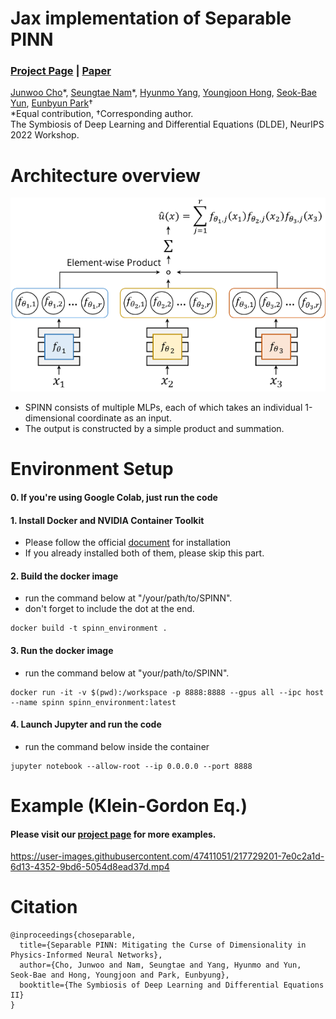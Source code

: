 # Jax implementation of Separable PINN
### [Project Page](https://jwcho5576.github.io/spinn/) | [Paper](https://arxiv.org/abs/2211.08761)

[Junwoo Cho](https://github.com/jwcho5576)\*, 
[Seungtae Nam](https://github.com/stnamjef)\*, 
[Hyunmo Yang](https://github.com/extremebird),
[Youngjoon Hong](https://www.youngjoonhong.com/), 
[Seok-Bae Yun](https://seokbaeyun.wordpress.com/), 
[Eunbyun Park](https://silverbottlep.github.io/)&dagger;\
*Equal contribution, &dagger;Corresponding author.\
The Symbiosis of Deep Learning and Differential Equations (DLDE), NeurIPS 2022 Workshop.

# Architecture overview
![architecture](./assets/architecture.png)

* SPINN consists of multiple MLPs, each of which takes an individual 1-dimensional coordinate as an input.
* The output is constructed by a simple product and summation.


# Environment Setup
#### 0. If you're using Google Colab, just run the code

#### 1. Install Docker and NVIDIA Container Toolkit
* Please follow the official [document](https://docs.nvidia.com/datacenter/cloud-native/container-toolkit/install-guide.html#docker) for installation
* If you already installed both of them, please skip this part.

#### 2. Build the docker image
* run the command below at "/your/path/to/SPINN".
* don't forget to include the dot at the end.
```
docker build -t spinn_environment .
```

#### 3. Run the docker image
* run the command below at "your/path/to/SPINN".
```
docker run -it -v $(pwd):/workspace -p 8888:8888 --gpus all --ipc host --name spinn spinn_environment:latest
```

#### 4. Launch Jupyter and run the code
* run the command below inside the container
```
jupyter notebook --allow-root --ip 0.0.0.0 --port 8888
```

# Example (Klein-Gordon Eq.)
#### Please visit our [project page](https://jwcho5576.github.io/spinn/) for more examples.

https://user-images.githubusercontent.com/47411051/217729201-7e0c2a1d-6d13-4352-9bd6-5054d8ead37d.mp4

# Citation

```
@inproceedings{choseparable,
  title={Separable PINN: Mitigating the Curse of Dimensionality in Physics-Informed Neural Networks},
  author={Cho, Junwoo and Nam, Seungtae and Yang, Hyunmo and Yun, Seok-Bae and Hong, Youngjoon and Park, Eunbyung},
  booktitle={The Symbiosis of Deep Learning and Differential Equations II}
}
```